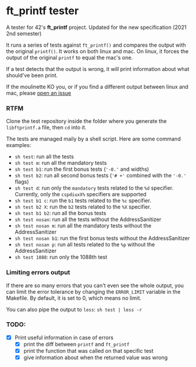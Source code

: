 # ft_printf tester
A tester for 42's **ft_printf** project. Updated for the new specification (2021 2nd semester)

It runs a series of tests against `ft_printf()` and compares the output with 
the original `printf()`. It works on both linux and mac. On linux, it forces the
output of the original `printf` to equal the mac's one.

If a test detects that the output is wrong, it will print information about
what should've been print.

If the moulinette KO you, or if you find a different output between linux and mac, please
[open an issue](https://github.com/paulo-santana/ft_printf_tester/issues/new)

### RTFM

Clone the test repository inside the folder where you generate the `libftprintf.a`
file, then `cd` into it.

The tests are managed maily by a shell script. Here are some command examples:

* `sh test`: run all the tests
* `sh test m`: run all the mandatory tests
* `sh test b1`: run the first bonus tests (`'-0.'` and widths)
* `sh test b2`: run all second bonus tests (`'# +'` combined with the `'-0.'` flags)
* `sh test d`: run only the `mandatory` tests related to the `%d` specifier. Currently, only the
`cspdiuxX%` specifiers are supported
* `sh test b1 c`: run the `b1` tests related to the `%c` specifier.
* `sh test b2 X`: run the `b2` tests related to the `%X` specifier.
* `sh test b1 b2`: run all the bonus tests
* `sh test nosan`: run all the tests without the AddressSanitizer
* `sh test nosan m`: run all the mandatory tests without the AddressSanitizer
* `sh test nosan b1`: run the first bonus tests without the AddressSanitizer
* `sh test nosan p`: run all tests related to the `%p` without the AddressSanitizer
* `sh test 1088`: run only the 1088th test

### Limiting errors output

If there are so many errors that you can't even see the whole output, you can
limit the error tolerance by changing the `ERROR_LIMIT` variable in the Makefile.
By default, it is set to 0, which means no limit.

You can also pipe the output to `less`:
`sh test | less -r`


### TODO:
- [x] Print useful information in case of errors
    - [x] print the diff between `printf` and `ft_printf`
    - [x] print the function that was called on that specific test
    - [x] give information about when the returned value was wrong
